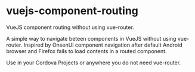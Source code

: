 # vuejs-component-routing
VueJS component routing without using vue-router.

A simple way to navigate beteen components in VueJS without using vue-router. Inspired by OnsenUI component navigation after default Android browser and Firefox fails to load contents in a routed component.

Use in your Cordova Projects or anywhere you do not need vue-router.
